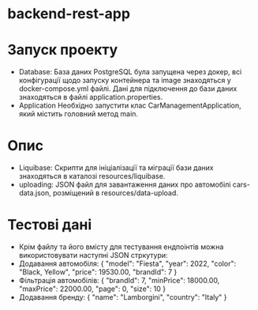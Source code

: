 # backend-rest-app


# Запуск проекту
- Database:
  База даних PostgreSQL була запущена через докер, всі конфігурації щодо запуску контейнера та image знаходяться у docker-compose.yml файлі.
  Дані для підключення до бази даних знаходяться в файлі application.properties.
- Application
  Необхідно запустити клас CarManagementApplication, який містить головний метод main.
# Опис
- Liquibase:
  Cкрипти для ініціалізації та міграції бази даних знаходяться в каталозі resources/liquibase.
- uploading:
  JSON файл для завантаження даних про автомобілі cars-data.json, розміщений в resources/data-upload.
# Тестові дані
- Крім файлу та його вмісту для тестування ендпоінтів можна використовувати наступні JSON стркутури:
- Додавання автомобіля:
   {
   "model": "Fiesta",
   "year": 2022,
   "color": "Black, Yellow",
   "price": 19530.00,
   "brandId": 7
   }
- Фільтрація автомобілів:
   {
   "brandId": 7,
   "minPrice": 18000.00,
   "maxPrice": 22000.00,
   "page": 0,
   "size": 10
   }
- Додавання бренду:
   {
    "name": "Lamborgini",
    "country": "Italy"
   }
  
